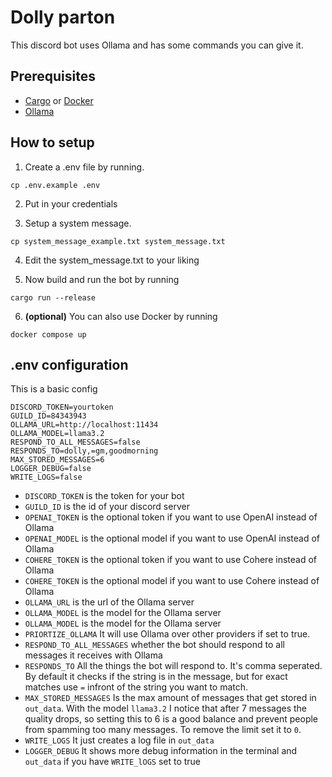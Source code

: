 # Dolly parton

This discord bot uses Ollama and has some commands you can give it.

## Prerequisites

- [Cargo](https://rustup.rs/) or [Docker](https://www.docker.com/)
- [Ollama](https://ollama.com/)

## How to setup

1. Create a .env file by running.

```
cp .env.example .env
```

2. Put in your credentials

3. Setup a system message.

```
cp system_message_example.txt system_message.txt
```

4. Edit the system_message.txt to your liking

5. Now build and run the bot by running

```
cargo run --release
```

6. **(optional)** You can also use Docker by running

```
docker compose up
```

## .env configuration

This is a basic config

```dosini
DISCORD_TOKEN=yourtoken
GUILD_ID=84343943
OLLAMA_URL=http://localhost:11434
OLLAMA_MODEL=llama3.2
RESPOND_TO_ALL_MESSAGES=false
RESPONDS_TO=dolly,=gm,goodmorning
MAX_STORED_MESSAGES=6
LOGGER_DEBUG=false
WRITE_LOGS=false
```

- `DISCORD_TOKEN` is the token for your bot
- `GUILD_ID` is the id of your discord server
- `OPENAI_TOKEN` is the optional token if you want to use OpenAI instead of
  Ollama
- `OPENAI_MODEL` is the optional model if you want to use OpenAI instead of
  Ollama
- `COHERE_TOKEN` is the optional token if you want to use Cohere instead of
  Ollama
- `COHERE_TOKEN` is the optional model if you want to use Cohere instead of
  Ollama
- `OLLAMA_URL` is the url of the Ollama server
- `OLLAMA_MODEL` is the model for the Ollama server
- `OLLAMA_MODEL` is the model for the Ollama server
- `PRIORTIZE_OLLAMA` It will use Ollama over other providers if set to true.
- `RESPOND_TO_ALL_MESSAGES` whether the bot should respond to all messages it
  receives with Ollama
- `RESPONDS_TO` All the things the bot will respond to. It's comma seperated. By
  default it checks if the string is in the message, but for exact matches use
  `=` infront of the string you want to match.
- `MAX_STORED_MESSAGES` Is the max amount of messages that get stored in
  `out_data`. With the model `llama3.2` I notice that after 7 messages the
  quality drops, so setting this to 6 is a good balance and prevent people from
  spamming too many messages. To remove the limit set it to `0`.
- `WRITE_LOGS` It just creates a log file in `out_data`
- `LOGGER_DEBUG` It shows more debug information in the terminal and `out_data`
  if you have `WRITE_lOGS` set to true
